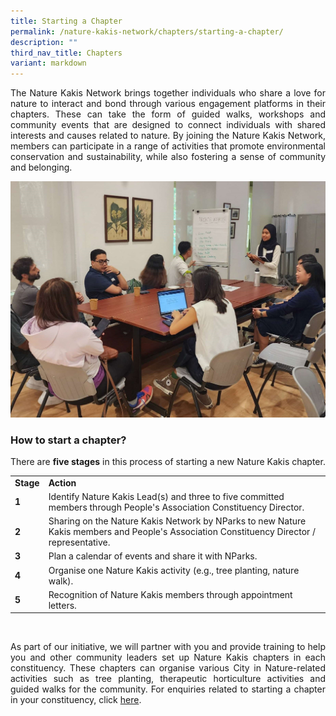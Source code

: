 ```yaml
---
title: Starting a Chapter
permalink: /nature-kakis-network/chapters/starting-a-chapter/
description: ""
third_nav_title: Chapters
variant: markdown
---
```

<section><p align="justify">The Nature Kakis Network brings together individuals who share a love for nature to interact and bond through various engagement platforms in their chapters. These can take the form of guided walks, workshops and community events that are designed to connect individuals with shared interests and causes related to nature. By joining the Nature Kakis Network, members can participate in a range of activities that promote environmental conservation and sustainability, while also fostering a sense of community and belonging.</p></section>

<img src="/images/Groups%20Networking%20Engagement/163f7d98_cac1_445d_aff9_cb56c289a59e__2_.jpg">

<h3>How to start a chapter?</h3>
<section><p align="justify">There are <b>five stages</b> in this process of starting a new Nature Kakis chapter.</p></section>

<table style="width:100%">
  <tbody><tr>
		<td><b>Stage</b></td>
		<td><b>Action</b></td>
  </tr>
		<tr>
    <td><b>1<b></b></b></td>
    <td>Identify Nature Kakis Lead(s) and three to five committed members through People's Association Constituency Director.</td>
  </tr>
  <tr>
		<td><b>2</b></td>
    <td>Sharing on the Nature Kakis Network by NParks to new Nature Kakis members and People's Association Constituency Director / representative.</td>
  </tr>
		  <tr>
				<td><b>3</b></td>
    <td>Plan a calendar of events and share it with NParks.</td>
  </tr>
		 <tr>
			 <td><b>4</b></td>
    <td>Organise one Nature Kakis activity (e.g., tree planting, nature walk).</td>
  </tr>
		  <tr>
    <td><b>5</b></td>
    <td>Recognition of Nature Kakis members through appointment letters.</td>
  </tr>
</tbody></table>
<br>

<style>
	a[target="_blank"]:after {
		content:none;
		margin: 0 3px 0 5px;
	}
</style>

<section>
<p align="justify">As part of our initiative, we will partner with you and provide training to help you and other community leaders set up Nature Kakis chapters in each constituency. These chapters can organise various City in Nature-related activities such as tree planting, therapeutic horticulture activities and guided walks for the community. For enquiries related to starting a chapter in your constituency, click <a rel="noopener noreferrer" target="_blank" href="https://go.gov.sg/nk-formsg-enquiries">here</a>.</p></section>